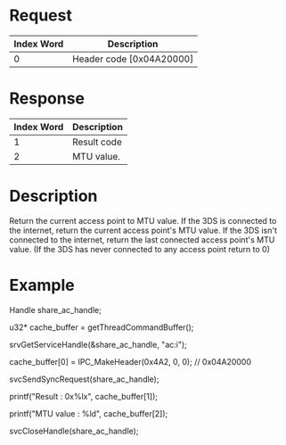 # Request

| Index Word | Description                |
|------------|----------------------------|
| 0          | Header code \[0x04A20000\] |

# Response

| Index Word | Description |
|------------|-------------|
| 1          | Result code |
| 2          | MTU value.  |

# Description

Return the current access point to MTU value. If the 3DS is connected to
the internet, return the current access point's MTU value. If the 3DS
isn't connected to the internet, return the last connected access
point's MTU value. (If the 3DS has never connected to any access point
return to 0)

# Example

Handle share_ac_handle;

u32\* cache_buffer = getThreadCommandBuffer();

srvGetServiceHandle(&share_ac_handle, "ac:i");

cache_buffer\[0\] = IPC_MakeHeader(0x4A2, 0, 0); // 0x04A20000

svcSendSyncRequest(share_ac_handle);

printf("Result : 0x%lx", cache_buffer\[1\]);

printf("MTU value : %ld", cache_buffer\[2\]);

svcCloseHandle(share_ac_handle);